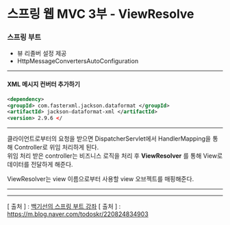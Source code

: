 스프링 웹 MVC 3부 - ViewResolve
===

### 스프링 부트
  + 뷰 리졸버 설정 제공
  + HttpMessageConvertersAutoConfiguration  
  
<hr/>

#### XML 메시지 컨버터 추가하기
```xml
<dependency>
<groupId> com.fasterxml.jackson.dataformat </groupId>
<artifactId> jackson-dataformat-xml </artifactId>
<version> 2.9.6 </
```

<hr/>

클라이언트로부터의 요청을 받으면 DispatcherServlet에서 HandlerMapping을 통해 Controller로 위임 처리하게 된다.  
위임 처리 받은 controller는 비즈니스 로직을 처리 후 **ViewResolver** 를 통해 View로 데이터를 전달하게 해준다.  

ViewResolver는 view 이름으로부터 사용할 view 오브젝트를 매핑해준다.


<hr/>

---
[ 출처 ] : [백기선의 스프링 부트 강좌](https://www.inflearn.com/course/%EC%8A%A4%ED%94%84%EB%A7%81%EB%B6%80%ED%8A%B8/)
[ 출처 ] : https://m.blog.naver.com/todoskr/220824834903
